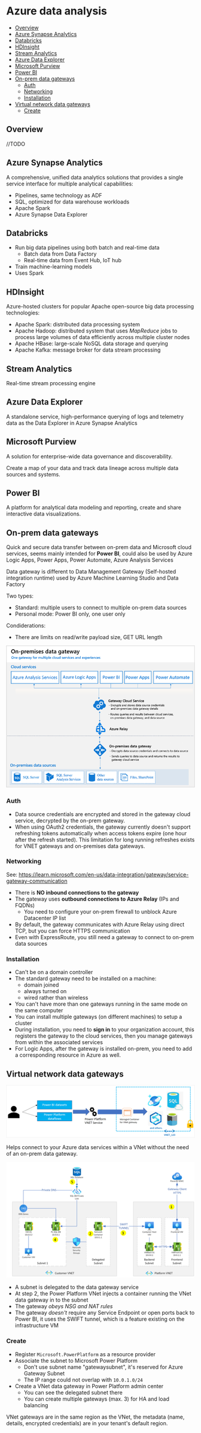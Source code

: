 # Azure data analysis

- [Overview](#overview)
- [Azure Synapse Analytics](#azure-synapse-analytics)
- [Databricks](#databricks)
- [HDInsight](#hdinsight)
- [Stream Analytics](#stream-analytics)
- [Azure Data Explorer](#azure-data-explorer)
- [Microsoft Purview](#microsoft-purview)
- [Power BI](#power-bi)
- [On-prem data gateways](#on-prem-data-gateways)
  - [Auth](#auth)
  - [Networking](#networking)
  - [Installation](#installation)
- [Virtual network data gateways](#virtual-network-data-gateways)
  - [Create](#create)


## Overview

//TODO


## Azure Synapse Analytics

A comprehensive, unified data analytics solutions that provides a single service interface for multiple analytical capabilities:

- Pipelines, same technology as ADF
- SQL, optimized for data warehouse workloads
- Apache Spark
- Azure Synapse Data Explorer


## Databricks

- Run big data pipelines using both batch and real-time data
  - Batch data from Data Factory
  - Real-time data from Event Hub, IoT hub
- Train machine-learning models
- Uses Spark


## HDInsight

Azure-hosted clusters for popular Apache open-source big data processing technologies:

- Apache Spark: distributed data processing system
- Apache Hadoop: distributed system that uses *MapReduce* jobs to process large volumes of data efficiently across multiple cluster nodes
- Apache HBase: large-scale NoSQL data storage and querying
- Apache Kafka: message broker for data stream processing


## Stream Analytics

Real-time stream processing engine


## Azure Data Explorer

A standalone service, high-performance querying of logs and telemetry data as the Data Explorer in Azure Synapse Analytics


## Microsoft Purview

A solution for enterprise-wide data governance and discoverability.

Create a map of your data and track data lineage across multiple data sources and systems.


## Power BI

A platform for analytical data modeling and reporting, create and share interactive data visualizations.


## On-prem data gateways

Quick and secure data transfer between on-prem data and Microsoft cloud services, seems mainly intended for **Power BI**, could also be used by Azure Logic Apps, Power Apps, Power Automate, Azure Analysis Services

Data gateway is different to Data Management Gateway (Self-hosted integration runtime) used by Azure Machine Learning Studio and Data Factory

Two types:
- Standard: multiple users to connect to multiple on-prem data sources
- Personal mode: Power BI only, one user only

Condiderations:
- There are limits on read/write payload size, GET URL length

![Data gateway architecture](./images/azure_on-prem-data-gateway-how-it-works.png)

### Auth

- Data source credentials are encrypted and stored in the gateway cloud service, decrypted by the on-prem gateway.
- When using OAuth2 credentials, the gateway currently doesn't support refreshing tokens automatically when access tokens expire (one hour after the refresh started). This limitation for long running refreshes exists for VNET gateways and on-premises data gateways.

### Networking

See: https://learn.microsoft.com/en-us/data-integration/gateway/service-gateway-communication

- There is **NO inbound connections to the gateway**
- The gateway uses **outbound connections to Azure Relay** (IPs and FQDNs)
  - You need to configure your on-prem firewall to unblock Azure Datacenter IP list
- By default, the gateway communicates with Azure Relay using direct TCP, but you can force HTTPS communication
- Even with ExpressRoute, you still need a gateway to connect to on-prem data sources

### Installation

- Can't be on a domain controller
- The standard gateway need to be installed on a machine:
  - domain joined
  - always turned on
  - wired rather than wireless
- You can't have more than one gateways running in the same mode on the same computer
- You can install multiple gateways (on different machines) to setup a cluster
- During installation, you need to **sign in** to your organization account, this registers the gateway to the cloud services, then you manage gateways from within the associated services
- For Logic Apps, after the gateway is installed on-prem, you need to add a corresponding resource in Azure as well.


## Virtual network data gateways

![vNet data gateway](images/azure_vnet-data-gateway-overview.png)

Helps connect to your Azure data services within a VNet without the need of an on-prem data gateway.

![vNet data gateway architecture](images/azure_vnet-data-gateway-architecture.png)

- A subnet is delegated to the data gateway service
- At step 2, the Power Platform VNet injects a container running the VNet data gateway in to the subnet
- The gateway *obeys NSG and NAT rules*
- The gateway *doesn't* require any Service Endpoint or open ports back to Power BI, it uses the SWIFT tunnel, which is a feature existing on the infrastructure VM

### Create

- Register `Microsoft.PowerPlatform` as a resource provider
- Associate the subnet to Microsoft Power Platform
  - Don't use subnet name "gatewaysubnet", it's reserved for Azure Gateway Subnet
  - The IP range could not overlap with `10.0.1.0/24`
- Create a VNet data gateway in Power Platform admin center
  - You can see the delegated subnet there
  - You can create multiple gateways (max. 3) for HA and load balancing


VNet gateways are in the same region as the VNet, the metadata (name, details, encrypted credentials) are in your tenant's default region.